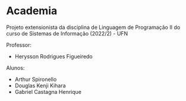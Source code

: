 # Academia
Projeto extensionista da disciplina de Linguagem de Programação II do curso de Sistemas de Informação (2022/2) - UFN

Professor:
- Herysson Rodrigues Figueiredo

Alunos:  
- Arthur Spironello
- Douglas Kenji Kihara
- Gabriel Castagna Henrique
